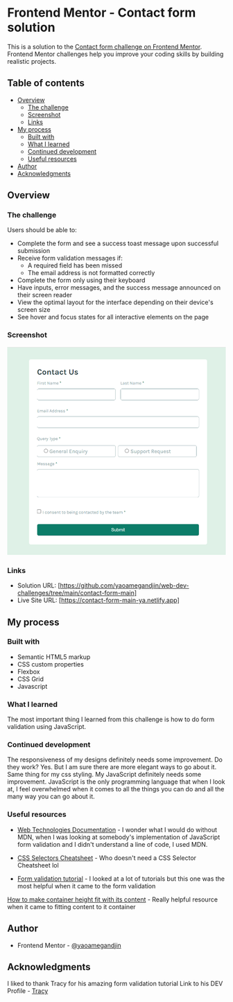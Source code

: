 # Frontend Mentor - Contact form solution

This is a solution to the [Contact form challenge on Frontend Mentor](https://www.frontendmentor.io/challenges/contact-form--G-hYlqKJj). Frontend Mentor challenges help you improve your coding skills by building realistic projects. 

## Table of contents

- [Overview](#overview)
  - [The challenge](#the-challenge)
  - [Screenshot](#screenshot)
  - [Links](#links)
- [My process](#my-process)
  - [Built with](#built-with)
  - [What I learned](#what-i-learned)
  - [Continued development](#continued-development)
  - [Useful resources](#useful-resources)
- [Author](#author)
- [Acknowledgments](#acknowledgments)

## Overview

### The challenge

Users should be able to:

- Complete the form and see a success toast message upon successful submission
- Receive form validation messages if:
  - A required field has been missed
  - The email address is not formatted correctly
- Complete the form only using their keyboard
- Have inputs, error messages, and the success message announced on their screen reader
- View the optimal layout for the interface depending on their device's screen size
- See hover and focus states for all interactive elements on the page

### Screenshot

![alt text](image.png)

### Links

- Solution URL: [https://github.com/yaoamegandjin/web-dev-challenges/tree/main/contact-form-main]
- Live Site URL: [https://contact-form-main-ya.netlify.app]

## My process

### Built with

- Semantic HTML5 markup
- CSS custom properties
- Flexbox
- CSS Grid
- Javascript

### What I learned
The most important thing I learned from this challenge is how to do form validation using JavaScript. 


### Continued development

The responsiveness of my designs definitely needs some improvement. Do they work? Yes. But I am sure there are more elegant ways to go about it. Same thing for my css styling. My JavaScript definitely needs some improvement. JavaScript is the only programming language that when I look at, I feel overwhelmed when it comes to all the things you can do and all the many way you can go about it.

### Useful resources

- [Web Technologies Documentation](https://developer.mozilla.org/en-US/) - I wonder what I would do without MDN, when I was looking at somebody's implementation of JavaScript form validation and I didn't understand a line of code, I used MDN.
- [CSS Selectors Cheatsheet](frontend30.com) - Who doesn't need a CSS Selector Cheatsheet lol

- [Form validation tutorial](https://dev.to/tracy4code/form-validation-with-javascript-21l) - I looked at a lot of tutorials but this one was the most helpful when it came to the form validation

[How to make container height fit with its content](https://stackoverflow.com/questions/1709442/make-divs-height-expand-with-its-content) - Really helpful resource when it came to fitting content to it container
## Author

- Frontend Mentor - [@yaoamegandjin](https://www.frontendmentor.io/profile/yaoamegandjin)


## Acknowledgments
I liked to thank Tracy for his amazing form validation tutorial
Link to his DEV Profile - [Tracy](https://dev.to/tracy4code)
